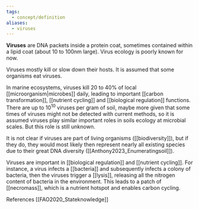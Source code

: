 ```yaml
---
tags:
  - concept/definition
aliases:
  - viruses
---
```

**Viruses** are DNA packets inside a protein coat, sometimes contained within a lipid coat (about 10 to 100nm large). Virus ecology is poorly known for now.

Viruses mostly kill or slow down their hosts. It is assumed that some organisms eat viruses. 

In marine ecosystems, viruses kill 20 to 40% of local [[microorganism|microbes]] daily, leading to important [[carbon transformation]], [[nutrient cycling]] and [[biological regulation]] functions. There are up to $10^{10}$ viruses per gram of soil, maybe more given that some times of viruses might not be detected with current methods, so it is assumed viruses play similar important roles in soils ecology at microbial scales. But this role is still unknown.

It is not clear if viruses are part of living organisms ([[biodiversity]]), but if they do, they would most likely then represent nearly all existing species due to their great DNA diversity ([[Anthony2023_Enumeratingsoil]]).

Viruses are important in [[biological regulation]] and [[nutrient cycling]]. For instance, a virus infects a [[bacteria]] and subsequently infects a colony of bacteria, then the viruses trigger a [[lysis]], releasing all the nitrogen content of bacteria in the environment. This leads to a patch of [[necromass]], which is a nutrient hotspot and enables carbon cycling.

References
[[FAO2020_Stateknowledge]]